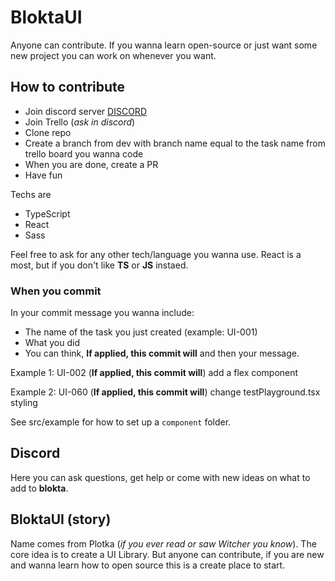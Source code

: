 # BloktaUI

Anyone can contribute. If you wanna learn open-source or just want some new project you can work on whenever you want.

## How to contribute

- Join discord server [DISCORD](https://discord.gg/55q2T3mkHy)
- Join Trello (*ask in discord*)
- Clone repo
- Create a branch from dev with branch name equal to the task name from trello board you wanna code
- When you are done, create a PR
- Have fun

Techs are

- TypeScript
- React
- Sass

Feel free to ask for any other tech/language you wanna use. React is a most, but if you don't like **TS** or **JS** instaed.

### When you commit

In your commit message you wanna include:

- The name of the task you just created (example: UI-001)
- What you did
- You can think, **If applied, this commit will** and then your message.

Example 1:
UI-002 (**If applied, this commit will**) add a flex component

Example 2:
UI-060 (**If applied, this commit will**) change testPlayground.tsx styling

See src/example for how to set up a `component` folder.

## Discord

Here you can ask questions, get help or come with new ideas on what to add to **blokta**.

## BloktaUI (story)

Name comes from Plotka (*if you ever read or saw Witcher you know*). The core idea is to create a UI Library. But anyone can contribute, if you are new and wanna learn how to open source this is a create place to start.
